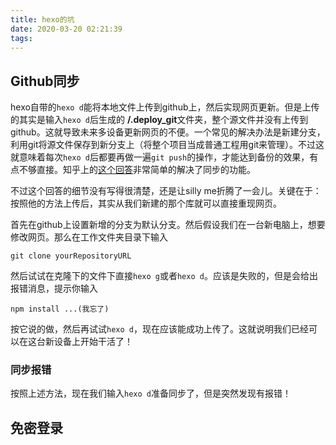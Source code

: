 ```yaml
---
title: hexo的坑
date: 2020-03-20 02:21:39
tags:
---
```

## Github同步
hexo自带的`hexo d`能将本地文件上传到github上，然后实现网页更新。但是上传的其实是输入`hexo d`后生成的 **/.deploy_git**文件夹，整个源文件并没有上传到github。这就导致未来多设备更新网页的不便。一个常见的解决办法是新建分支，利用git将源文件保存到新分支上（将整个项目当成普通工程用git来管理）。不过这就意味着每次`hexo d`后都要再做一遍`git push`的操作，才能达到备份的效果，有点不够直接。知乎上的[这个回答](https://www.zhihu.com/question/21193762/answer/172097576)非常简单的解决了同步的功能。

不过这个回答的细节没有写得很清楚，还是让silly me折腾了一会儿。关键在于：按照他的方法上传后，其实从我们新建的那个库就可以直接重现网页。

首先在github上设置新增的分支为默认分支。然后假设我们在一台新电脑上，想要修改网页。那么在工作文件夹目录下输入

    git clone yourRepositoryURL 

然后试试在克隆下的文件下直接`hexo g`或者`hexo d`。应该是失败的，但是会给出报错消息，提示你输入

    npm install ...(我忘了)
按它说的做，然后再试试`hexo d`，现在应该能成功上传了。这就说明我们已经可以在这台新设备上开始干活了！

### 同步报错
按照上述方法，现在我们输入`hexo d`准备同步了，但是突然发现有报错！


## 免密登录
